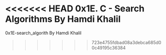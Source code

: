 <<<<<<< HEAD
0x1E. C - Search Algorithms By Hamdi Khalil
=======
0x1E-search_algorith By Hamdi Khalil
>>>>>>> 723e4755fdbad08a3debca685d00c49195c36384
